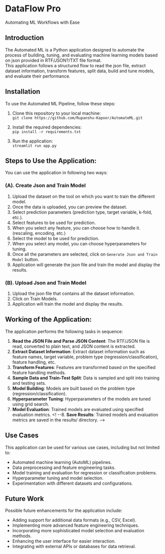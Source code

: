 # DataFlow Pro
Automating ML Workflows with Ease

## Introduction
The Automated ML is a Python application designed to automate the process of building, tuning, and evaluating machine learning models based on json provided in RTF/JSON?/TXT file format. <br>
This application follows a structured flow to read the json file, extract dataset information, transform features, split data, build and tune models, and evaluate their performance.


## Installation
To use the Automated ML Pipeline, follow these steps:

1. Clone this repository to your local machine: <br>
```git clone https://github.com/Rupanshu-Kapoor/AutomateML.git```

2. Install the required dependencies: <br>
   `pip install -r requirements.txt`

3. Run the application: <br>
   `streamlit run app.py`

 
 ## Steps to Use the Application:

 You can use the application in following two ways:

### (A). Create Json and Train Model

1. Upload the dataset on the tool on which you want to train the different model.
2. Once the data is uploaded, you can preview the dataset.
3. Select prediction parameters (prediction type, target variable, k-fold, etc.). 
4. Select features to be used for prediction.
5. When you select any feature, you can choose how to handle it. (rescaling, encoding, etc.)
6. Select the model to be used for prediction.
7. When you select any model, you can choose hyperparameters for tuning.
8. Once all the parameters are selected, click on `Generate Json and Train Model` button.
9. Application will generate the json file and train the model and display the results.

### (B). Upload Json and Train Model
 1. Upload the json file that contains all the dataset information.
 2. Click on Train Models.
 3. Application will train the model and display the results.

## Working of the Application:
The application performs the following tasks in sequence:
1. **Read the JSON File and Parse JSON Content**: The RTF/JSON file is read, converted to plain text, and JSON content is extracted.
2. **Extract Dataset Information**: Extract dataset information such as feature names, target variable, problem type (regression/classification), feature handling, etc.
3. **Transform Features**: Features are transformed based on the specified feature handling methods.
4. **Sample Data and Train-Test Split**: Data is sampled and split into training and testing sets.
5. **Model Building**: Models are built based on the problem type (regression/classification).
6. **Hyperparameter Tuning**: Hyperparameters of the models are tuned using grid search.
7. **Model Evaluation**: Trained models are evaluated using specified evaluation metrics.
<! --8. **Save Results**: Trained models and evaluation metrics are saved in the results/ directory. -->


## Use Cases

This application can be used for various use cases, including but not limited to:

- Automated machine learning (AutoML) pipelines.
- Data preprocessing and feature engineering tasks.
- Model training and evaluation for regression or classification problems.
- Hyperparameter tuning and model selection.
- Experimentation with different datasets and configurations.

## Future Work
Possible future enhancements for the application include:

- Adding support for additional data formats (e.g., CSV, Excel).
- Implementing more advanced feature engineering techniques.
- Incorporating more sophisticated model selection and evaluation methods.
- Enhancing the user interface for easier interaction.
- Integrating with external APIs or databases for data retrieval.

